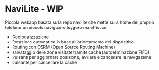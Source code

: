# NaviLite - WIP

Piccola webapp basata sulla repo navilite che mette sulla home del proprio telefono un piccolo navigatore leggero ma efficace

- Geolocalizzazione
- Rotazione automatica in base all’orientamento del dispositivo
- Routing con OSRM (Open Source Routing Machine)
- salvataggio delle zone visitate tramite cache (autoeliminazione FIFO)
- Pulsanti per aggiornare posizione, avviare e cancellare la navigazione
- pulsante per cancellare la cache
